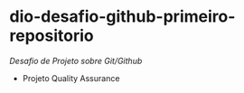 # dio-desafio-github-primeiro-repositorio

*Desafio de Projeto sobre Git/Github*

- Projeto Quality Assurance 
